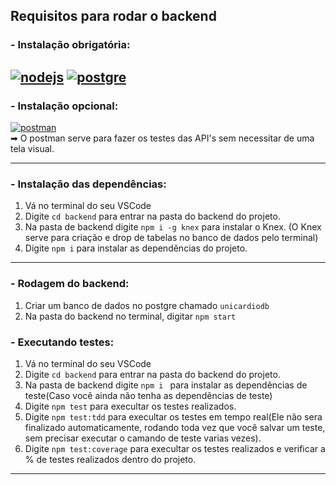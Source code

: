 ## Requisitos para rodar o backend

### - Instalação obrigatória:
[![nodejs](https://img.shields.io/badge/Node.js-43853D?style=for-the-badge&logo=node.js&logoColor=white)](https://nodejs.org/en/) [![postgre](https://img.shields.io/badge/PostgreSQL-316192?style=for-the-badge&logo=postgresql&logoColor=white)](https://www.postgresql.org/download/)
---

### - Instalação opcional:
[![postman](https://img.shields.io/badge/Postman-FF6C37?style=for-the-badge&logo=Postman&logoColor=white)](https://www.postman.com/downloads/)
<br>
➡ O postman serve para fazer os testes das API's sem necessitar de uma tela visual.

---

### - Instalação das dependências:

1. Vá no terminal do seu VSCode
2. Digite ```cd backend``` para entrar na pasta do backend do projeto.
3. Na pasta de backend digite ```npm i -g knex``` para instalar o Knex. (O Knex serve para criação e drop de tabelas no banco de dados pelo terminal)
4. Digite ```npm i``` para instalar as dependências do projeto.
---

### - Rodagem do backend:
1. Criar um banco de dados no postgre chamado ```unicardiodb```
2. Na pasta do backend no terminal, digitar ```npm start```

### - Executando testes:

1. Vá no terminal do seu VSCode
2. Digite ```cd backend``` para entrar na pasta do backend do projeto.
3. Na pasta de backend digite ```npm i ``` para instalar as dependências de teste(Caso você ainda não tenha as dependências de teste)
4. Digite ```npm test``` para execultar os testes realizados.
5. Digite ```npm test:tdd``` para execultar os testes em tempo real(Ele não sera finalizado automaticamente, rodando toda vez que você salvar um teste, sem precisar executar o camando de teste varias vezes).
6. Digite ```npm test:coverage``` para execultar os testes realizados e verificar a % de testes realizados dentro do projeto.
---